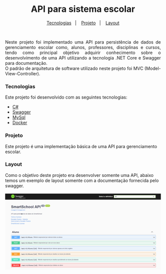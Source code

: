 <h1 align="center">API para sistema escolar</h1>
<p align="center">
  <a href="#tecnologias">Tecnologias</a>&nbsp;&nbsp;&nbsp;|&nbsp;&nbsp;&nbsp;
  <a href="#projeto">Projeto</a>&nbsp;&nbsp;&nbsp;|&nbsp;&nbsp;&nbsp;
  <a href="#layout">Layout</a>
</p>
<br/>
<p align="justify"> Neste projeto foi implementado uma API para persistência de dados de gerenciamento escolar como, alunos, professores, disciplinas e cursos, tendo como principal objetivo adquirir conhecimento sobre o desenvolvimento de uma API utilizando a tecnologia .NET Core e Swagger para documentação.
  <br />
  O padrão de arquitetura de software utilizado neste projeto foi MVC (Model-View-Controller).
</p>
<h3 align="left">Tecnologias</h3>
Este projeto foi desenvolvido com as seguintes tecnologias:
<ul>
<li><a href="https://docs.microsoft.com/pt-br/dotnet/csharp/getting-started/introduction-to-the-csharp-language-and-the-net-framework">C#</a></li>
<li><a href="https://swagger.io/">Swagger</a></li>
<li><a href="https://www.mysql.com/">MySql</a></li>
<li><a href="https://www.docker.com/">Docker</a></li>
</ul>
<h3 align="left">Projeto</h3>
Este projeto é uma implementação básica de uma API para gerenciamento escolar.
<h3 align="left">Layout</h3>
Como o objetivo deste projeto era desenvolver somente uma API, abaixo temos um exemplo de layout somente com a documentação fornecida pelo swagger.<br/><br/>
<img src="https://github.com/ronaldops06/SmartSchool/blob/main/.github/api_swagger.png" />
